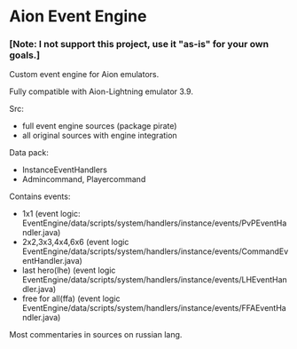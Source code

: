 # Aion Event Engine

### **[Note: I not support this project, use it "as-is" for your own goals.]**

Custom event engine for Aion emulators.

Fully compatible with Aion-Lightning emulator 3.9.

Src:
- full event engine sources (package pirate)
- all original sources with engine integration

Data pack:
- InstanceEventHandlers
- Admincommand, Playercommand

Contains events:
- 1x1 (event logic: EventEngine/data/scripts/system/handlers/instance/events/PvPEventHandler.java)
- 2x2,3x3,4x4,6x6 (event logic EventEngine/data/scripts/system/handlers/instance/events/CommandEventHandler.java)
- last hero(lhe) (event logic EventEngine/data/scripts/system/handlers/instance/events/LHEventHandler.java)
- free for all(ffa) (event logic EventEngine/data/scripts/system/handlers/instance/events/FFAEventHandler.java)

Most commentaries in sources on russian lang.
